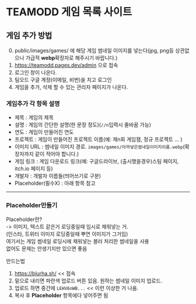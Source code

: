# TEAMODD 게임 목록 사이트

## 게임 추가 방법

0. public/images/games/ 에 해당 게임 썸네일 이미지를 넣는다(jpg, png등 상관없으나 가급적 **webp**확장자로 해주시기 바랍니다.)
1. https://teamodd.pages.dev/admin 으로 접속
2. 로그인 창이 나온다.
3. 팀오드 구글 계정(이메일, 비번)을 치고 로그인
4. 게임을 추가, 삭제 할 수 있는 관리자 페이지가 나온다.

### 게임추가 각 항목 설명

- 제목 : 게임의 제목
- 설명 : 게임의 간단한 설명(한 문장 정도)(`//n`입력시 줄바꿈 가능)
- 연도 : 게임이 만들어진 연도
- 프로젝트 : 게임이 만들어진 프로젝트 이름(예: 제n회 게임잼, 정규 프로젝트 ... )
- 이미지 URL : 썸네일 이미지 경로. `images/games/아까넣은썸네일이미지이름.webp`(확장자까지 같이 적어야 합니다.)
- 게임 링크 : 게임 다운로드 링크(예: 구글드라이브, (출시했을경우)스팀 페이지, itch.io 페이지 등)
- 개발자 : 개발자 이름들(띄어쓰기로 구분)
- Placeholder(필수X) : 아래 항목 참고

---

### Placeholder만들기

Placeholder란?\
-> 이미지, 텍스트 같은거 로딩중일때 임시로 채워넣는 거.\
(인스타, 트위터 이미지 로딩중일때 뿌연 이미지가 그거임)\
여기서는 게임 썸네일 로딩시에 채워넣는 블러 처리한 썸네일을 사용\
없어도 문제는 안생기지만 있으면 좋음

만드는법

1. https://blurha.sh/ << 접속
2. 밑으로 내리면 파란색 업로드 버튼 있음. 원하는 썸네일 이미지 업로드.
3. 업로드 하면 중간에 `LEHV6nWB...` << 이런 이상한 거 나옴.
4. 복사 후 **Placeholder** 항목에다 넣어주면 됨
